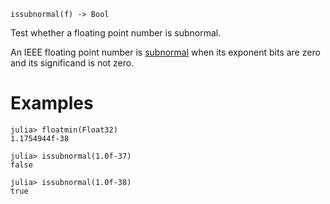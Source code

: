 ```
issubnormal(f) -> Bool
```

Test whether a floating point number is subnormal.

An IEEE floating point number is [subnormal](https://en.wikipedia.org/wiki/Subnormal_number) when its exponent bits are zero and its significand is not zero.

# Examples

```jldoctest
julia> floatmin(Float32)
1.1754944f-38

julia> issubnormal(1.0f-37)
false

julia> issubnormal(1.0f-38)
true
```
